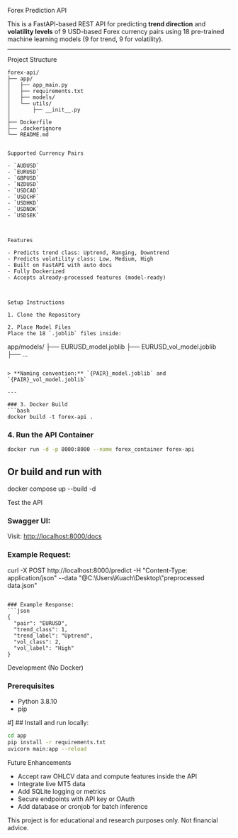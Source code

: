 
Forex Prediction API

This is a FastAPI-based REST API for predicting **trend direction** and **volatility levels** of 9 USD-based Forex currency pairs using 18 pre-trained machine learning models (9 for trend, 9 for volatility).

---

Project Structure

```
forex-api/
├── app/
│   ├── app_main.py                
│   ├── requirements.txt      
│   ├── models/                
│   └── utils/               
│       ├── __init__.py
│       
├── Dockerfile                
├── .dockerignore             
└── README.md               


Supported Currency Pairs

- `AUDUSD`
- `EURUSD`
- `GBPUSD`
- `NZDUSD`
- `USDCAD`
- `USDCHF`
- `USDHKD`
- `USDNOK`
- `USDSEK`



Features

- Predicts trend class: Uptrend, Ranging, Downtrend
- Predicts volatility class: Low, Medium, High
- Built on FastAPI with auto docs
- Fully Dockerized
- Accepts already-processed features (model-ready)



Setup Instructions

1. Clone the Repository

2. Place Model Files
Place the 18 `.joblib` files inside:

```
app/models/
├── EURUSD_model.joblib
├── EURUSD_vol_model.joblib
├── ...
```

> **Naming convention:** `{PAIR}_model.joblib` and `{PAIR}_vol_model.joblib`

---

### 3. Docker Build
```bash
docker build -t forex-api .
```

### 4. Run the API Container
```bash
docker run -d -p 8000:8000 --name forex_container forex-api
```
## Or build and run with
docker compose up --build -d


Test the API

### Swagger UI:
Visit: [http://localhost:8000/docs](http://localhost:8000/docs)

### Example Request:
curl -X POST http://localhost:8000/predict -H "Content-Type: application/json" --data "@C:\\Users\\Kuach\\Desktop\\"preprocessed data.json"

```

### Example Response:
```json
{
  "pair": "EURUSD",
  "trend_class": 1,
  "trend_label": "Uptrend",
  "vol_class": 2,
  "vol_label": "High"
}
```




Development (No Docker)

### Prerequisites
- Python 3.8.10
- pip

#] ## Install and run locally:
```bash
cd app
pip install -r requirements.txt
uvicorn main:app --reload
```



Future Enhancements

-  Accept raw OHLCV data and compute features inside the API
-  Integrate live MT5 data
-  Add SQLite logging or metrics
-  Secure endpoints with API key or OAuth
-  Add database or cronjob for batch inference



This project is for educational and research purposes only. Not financial advice.